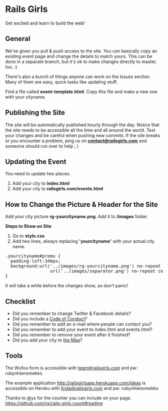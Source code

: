 # Rails Girls

Get excited and learn to build the web!

## General
We've given you pull & push access to the site. You can basically copy an existing event page and change the details to match yours. This can be done in a separate branch, but it's ok to make changes directly to master, too. :)

There's also a bunch of things anyone can work on the Issues section. Many of them are easy, quick tasks like updating stuff.

Find a file called **event-template.html**. Copy this file and make a new one with your cityname.


## Publishing the Site
The site will be automatically published hourly through the day. Notice that the site needs to be accessible all the time and all around the world. Test your changes and be careful when pushing new commits. If the site breaks or you encounter a problem, ping us on **[contact@railsgirls.com](mailto:contact@railsgirls.com)** and someone should run over to help ; )

## Updating the Event
You need to update two places.
 1. Add your city to **index.html**
 2. Add your city to **railsgirls.com/events.html**

## How to Change the Picture & Header for the Site
Add your city picture **rg-yourcityname.png**. Add it to **/images** folder.

**Steps to Show on Site**
 1. Go to **style.css**
 2. Add two lines, always replacing **'yourcityname'** with your actual city name.

<pre>.yourcityname#promo {
  padding-left:340px;
  background:url('../images/rg-yourcityname.png') no-repeat 0 10px,
                 url('../images/separator.png') no-repeat center bottom;
}
</pre>

It will take a while before the changes show, so don't panic!

## Checklist
- Did you remember to change Twitter & Facebook details?
- Did you include a [Code of Conduct](http://guides.railsgirls.com/guide/)?
- Did you remember to add an e-mail where people can contact you?
- Did you remember to add your event to index.html and events.html?
- Did you remember to remove your event after it finished?
- Did you add your city to [the Map](http://rails-girls-map.herokuapp.com/#)?


## Tools
The Wufoo form is accessible with team@railsgirls.com and pw: rubynhienomekko

The example application http://railsgirlsapp.herokuapp.com/ideas is accessible on Heroku with linda@railsgirls.com and pw: rubynhienomekko

Thanks to @ys for the counter you can include on your page.
https://github.com/ys/rails-girls-count#readme
